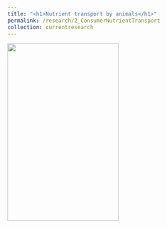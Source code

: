 ```yaml
---
title: "<h1>Nutrient transport by animals</h1>"
permalink: /research/2_ConsumerNutrientTransport
collection: currentresearch
---
```


<img src="" alt="" style = "width:250px;height:400px;margin-right:15px;float:left">
